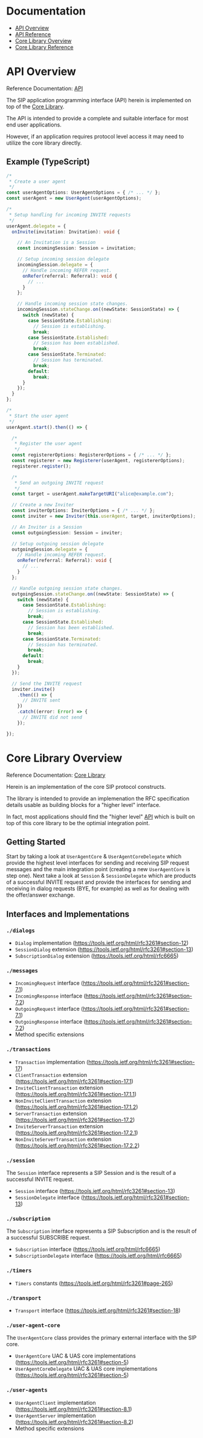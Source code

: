 # Documentation

* [API Overview](#api-overview)
* [API Reference](./api/sip.js.md)
* [Core Library Overview](#core-library-overview)
* [Core Library Reference](./core/sip.js.md)

# API Overview

Reference Documentation: [API](./api/sip.js.md)

The SIP application programming interface (API) herein is implemented on top of the
[Core Library](#core-library).

The API is intended to provide a complete and suitable interface for most end user applications.

However, if an application requires protocol level access it may need to utilize the core library directly.

## Example (TypeScript)

```ts
/*
 * Create a user agent
 */
const userAgentOptions: UserAgentOptions = { /* ... */ };
const userAgent = new UserAgent(userAgentOptions);

/*
 * Setup handling for incoming INVITE requests
 */
userAgent.delegate = {
  onInvite(invitation: Invitation): void {

    // An Invitation is a Session
    const incomingSession: Session = invitation;

    // Setup incoming session delegate
    incomingSession.delegate = {
      // Handle incoming REFER request.
      onRefer(referral: Referral): void {
        // ...
      }
    };

    // Handle incoming session state changes.
    incomingSession.stateChange.on((newState: SessionState) => {
      switch (newState) {
        case SessionState.Establishing:
          // Session is establishing.
          break;
        case SessionState.Established:
          // Session has been established.
          break;
        case SessionState.Terminated:
          // Session has terminated.
          break;
        default:
          break;
      }
    });
  }
};

/*
 * Start the user agent
 */
userAgent.start().then(() => {

  /*
   * Register the user agent
   */
  const registererOptions: RegistererOptions = { /* ... */ };
  const registerer = new Registerer(userAgent, registererOptions);
  registerer.register();

  /*
   * Send an outgoing INVITE request
   */
  const target = userAgent.makeTargetURI("alice@example.com");

  // Create a new Inviter
  const inviterOptions: InviterOptions = { /* ... */ };
  const inviter = new Inviter(this.userAgent, target, inviterOptions);

  // An Inviter is a Session
  const outgoingSession: Session = inviter;

  // Setup outgoing session delegate
  outgoingSession.delegate = {
    // Handle incoming REFER request.
    onRefer(referral: Referral): void {
      // ...
    }
  };

  // Handle outgoing session state changes.
  outgoingSession.stateChange.on((newState: SessionState) => {
    switch (newState) {
      case SessionState.Establishing:
        // Session is establishing.
        break;
      case SessionState.Established:
        // Session has been established.
        break;
      case SessionState.Terminated:
        // Session has terminated.
        break;
      default:
        break;
    }
  });

  // Send the INVITE request
  inviter.invite()
    .then(() => {
      // INVITE sent
    })
    .catch((error: Error) => {
      // INVITE did not send
    });

});
```

# Core Library Overview

Reference Documentation: [Core Library](./core/sip.js.md)

Herein is an implementation of the core SIP protocol constructs.

The library is intended to provide an implemenation the RFC specification details usable as building blocks for a "higher level" interface.

In fact, most applications should find the "higher level" [API](#api)
which is built on top of this core library to be the optimial integration point.

## Getting Started

Start by taking a look at `UserAgentCore` & `UserAgentCoreDelegate` which provide the highest level interfaces for sending and receiving SIP request messages and the main integration point (creating a new `UserAgentCore` is step one). Next take a look at `Session` & `SessionDelegate` which are products of a successful INVITE request and provide the interfaces for sending and receiving in dialog requests (BYE, for example) as well as for dealing with the offer/answer exchange.

## Interfaces and Implementations

### `./dialogs`
- `Dialog` implementation (https://tools.ietf.org/html/rfc3261#section-12)
- `SessionDialog` extension (https://tools.ietf.org/html/rfc3261#section-13)
- `SubscriptionDialog` extension (https://tools.ietf.org/html/rfc6665)

### `./messages`
- `IncomingRequest` interface (https://tools.ietf.org/html/rfc3261#section-7.1)
- `IncomingResponse` interface (https://tools.ietf.org/html/rfc3261#section-7.2)
- `OutgoingRequest` interface (https://tools.ietf.org/html/rfc3261#section-7.1)
- `OutgoingResponse` interface (https://tools.ietf.org/html/rfc3261#section-7.2)
- Method specific extensions 

### `./transactions`
- `Transaction` implementation (https://tools.ietf.org/html/rfc3261#section-17)
- `ClientTransaction` extension (https://tools.ietf.org/html/rfc3261#section-17.1)
- `InviteClientTransaction` extension (https://tools.ietf.org/html/rfc3261#section-17.1.1)
- `NonInviteClientTransaction` extension (https://tools.ietf.org/html/rfc3261#section-17.1.2)
- `ServerTransaction` extension (https://tools.ietf.org/html/rfc3261#section-17.2)
- `InviteServerTransaction` extension (https://tools.ietf.org/html/rfc3261#section-17.2.1)
- `NonInviteServerTransaction` extension (https://tools.ietf.org/html/rfc3261#section-17.2.2)

### `./session`
The `Session` interface represents a SIP Session and is the result of a successful INVITE request.
- `Session` interface (https://tools.ietf.org/html/rfc3261#section-13)
- `SessionDelegate` interface (https://tools.ietf.org/html/rfc3261#section-13)

### `./subscription`
The `Subscription` interface represents a SIP Subscription and is the result of a successful SUBSCRIBE request.
- `Subscription` interface (https://tools.ietf.org/html/rfc6665)
- `SubscriptionDelegate` interface (https://tools.ietf.org/html/rfc6665)

### `./timers`
- `Timers` constants (https://tools.ietf.org/html/rfc3261#page-265)

### `./transport`
- `Transport` interface (https://tools.ietf.org/html/rfc3261#section-18)

### `./user-agent-core`
The `UserAgentCore` class provides the primary external interface with the SIP core.

- `UserAgentCore` UAC & UAS core implementations (https://tools.ietf.org/html/rfc3261#section-5)
- `UserAgentCoreDelegate` UAC & UAS core implementations (https://tools.ietf.org/html/rfc3261#section-5)

### `./user-agents`
- `UserAgentClient` implementation (https://tools.ietf.org/html/rfc3261#section-8.1)
- `UserAgentServer` implementation (https://tools.ietf.org/html/rfc3261#section-8.2)
- Method specific extensions 


